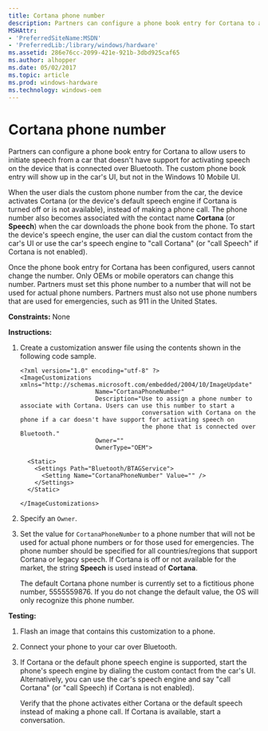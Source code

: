 ```yaml
---
title: Cortana phone number
description: Partners can configure a phone book entry for Cortana to allow users to initiate speech from a car that doesn't have support for activating speech on the device that is connected over Bluetooth.
MSHAttr:
- 'PreferredSiteName:MSDN'
- 'PreferredLib:/library/windows/hardware'
ms.assetid: 286e76cc-2099-421e-921b-3dbd925caf65
ms.author: alhopper
ms.date: 05/02/2017
ms.topic: article
ms.prod: windows-hardware
ms.technology: windows-oem
---
```


# Cortana phone number


Partners can configure a phone book entry for Cortana to allow users to initiate speech from a car that doesn't have support for activating speech on the device that is connected over Bluetooth. The custom phone book entry will show up in the car's UI, but not in the Windows 10 Mobile UI.

When the user dials the custom phone number from the car, the device activates Cortana (or the device's default speech engine if Cortana is turned off or is not available), instead of making a phone call. The phone number also becomes associated with the contact name **Cortana** (or **Speech**) when the car downloads the phone book from the phone. To start the device's speech engine, the user can dial the custom contact from the car's UI or use the car's speech engine to "call Cortana" (or "call Speech" if Cortana is not enabled).

Once the phone book entry for Cortana has been configured, users cannot change the number. Only OEMs or mobile operators can change this number. Partners must set this phone number to a number that will not be used for actual phone numbers. Partners must also not use phone numbers that are used for emergencies, such as 911 in the United States.

<a href="" id="constraints---none"></a>**Constraints:** None  

<a href="" id="instructions-"></a>**Instructions:**  
1.  Create a customization answer file using the contents shown in the following code sample.

    ``` syntax
    <?xml version="1.0" encoding="utf-8" ?>  
    <ImageCustomizations xmlns="http://schemas.microsoft.com/embedded/2004/10/ImageUpdate"  
                         Name="CortanaPhoneNumber"  
                         Description="Use to assign a phone number to associate with Cortana. Users can use this number to start a 
                                      conversation with Cortana on the phone if a car doesn't have support for activating speech on 
                                      the phone that is connected over Bluetooth."  
                         Owner=""  
                         OwnerType="OEM"> 

      <Static>  
        <Settings Path="Bluetooth/BTAGService">   
          <Setting Name="CortanaPhoneNumber" Value="" />  
        </Settings>  
      </Static>

    </ImageCustomizations>
    ```

2.  Specify an `Owner`.

3.  Set the value for `CortanaPhoneNumber` to a phone number that will not be used for actual phone numbers or for those used for emergencies. The phone number should be specified for all countries/regions that support Cortana or legacy speech. If Cortana is off or not available for the market, the string **Speech** is used instead of **Cortana**.

    The default Cortana phone number is currently set to a fictitious phone number, 5555559876. If you do not change the default value, the OS will only recognize this phone number.

<a href="" id="testing-"></a>**Testing:**  
1.  Flash an image that contains this customization to a phone.

2.  Connect your phone to your car over Bluetooth.

3.  If Cortana or the default phone speech engine is supported, start the phone's speech engine by dialing the custom contact from the car's UI. Alternatively, you can use the car's speech engine and say "call Cortana" (or "call Speech) if Cortana is not enabled).

    Verify that the phone activates either Cortana or the default speech instead of making a phone call. If Cortana is available, start a conversation.

 

 






